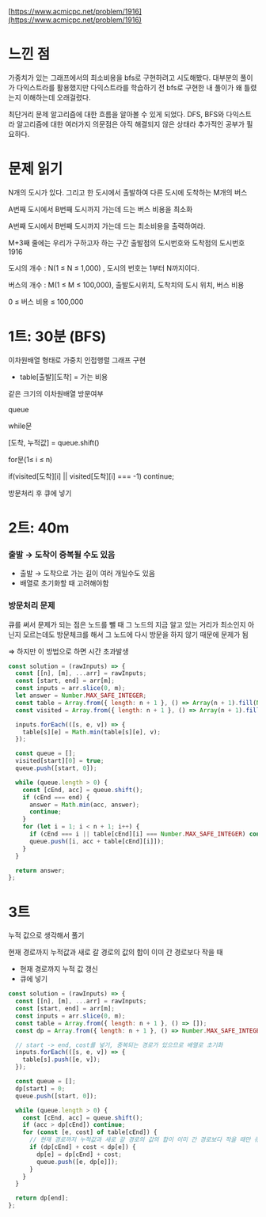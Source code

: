 [https://www.acmicpc.net/problem/1916](https://www.acmicpc.net/problem/1916)

# 느낀 점

가중치가 있는 그래프에서의 최소비용을 bfs로 구현하려고 시도해봤다. 대부분의 풀이가 다익스트라를 활용했지만 다익스트라를 학습하기 전 bfs로 구현한 내 풀이가 왜 틀렸는지 이해하는데 오래걸렸다.

최단거리 문제 알고리즘에 대한 흐름을 알아볼 수 있게 되었다.
DFS, BFS와 다익스트라 알고리즘에 대한 여러가지 의문점은 아직 해결되지 않은 상태라 추가적인 공부가 필요하다.

# 문제 읽기

N개의 도시가 있다. 그리고 한 도시에서 출발하여 다른 도시에 도착하는 M개의 버스

A번째 도시에서 B번째 도시까지 가는데 드는 버스 비용을 최소화

A번째 도시에서 B번째 도시까지 가는데 드는 최소비용을 출력하여라.

M+3째 줄에는 우리가 구하고자 하는 구간 출발점의 도시번호와 도착점의 도시번호1916

도시의 개수 : N(1 ≤ N ≤ 1,000) , 도시의 번호는 1부터 N까지이다.

버스의 개수 : M(1 ≤ M ≤ 100,000), 출발도시위치, 도착치의 도시 위치, 버스 비용

0 ≤ 버스 비용 ≤ 100,000

# 1트: 30분 (BFS)

이차원배열 형태로 가중치 인접행렬 그래프 구현

- table[출발][도착] = 가는 비용

같은 크기의 이차원배열 방문여부

queue

while문

[도착, 누적값] = queue.shift()

for문(1≤ i ≤ n)

if(visited[도착][i] || visited[도착][i] === -1) continue;

방문처리 후 큐에 넣기

# 2트: 40m

### 출발 → 도착이 중복될 수도 있음

- 출발 → 도착으로 가는 길이 여러 개일수도 있음
- 배열로 초기화할 때 고려해야함

### 방문처리 문제

큐를 써서 문제가 되는 점은 노드를 뺄 때 그 노드의 지금 알고 있는 거리가 최소인지 아닌지 모르는데도 방문체크를 해서 그 노드에 다시 방문을 하지 않기 때문에 문제가 됨

⇒ 하지만 이 방법으로 하면 시간 초과발생

```jsx
const solution = (rawInputs) => {
  const [[n], [m], ...arr] = rawInputs;
  const [start, end] = arr[m];
  const inputs = arr.slice(0, m);
  let answer = Number.MAX_SAFE_INTEGER;
  const table = Array.from({ length: n + 1 }, () => Array(n + 1).fill(Number.MAX_SAFE_INTEGER));
  const visited = Array.from({ length: n + 1 }, () => Array(n + 1).fill(false));

  inputs.forEach(([s, e, v]) => {
    table[s][e] = Math.min(table[s][e], v);
  });

  const queue = [];
  visited[start][0] = true;
  queue.push([start, 0]);

  while (queue.length > 0) {
    const [cEnd, acc] = queue.shift();
    if (cEnd === end) {
      answer = Math.min(acc, answer);
      continue;
    }
    for (let i = 1; i < n + 1; i++) {
      if (cEnd === i || table[cEnd][i] === Number.MAX_SAFE_INTEGER) continue;
      queue.push([i, acc + table[cEnd][i]]);
    }
  }

  return answer;
};
```

# 3트

누적 값으로 생각해서 풀기

현재 경로까지 누적값과 새로 갈 경로의 값의 합이 이미 간 경로보다 작을 때

- 현재 경로까지 누적 값 갱신
- 큐에 넣기

```jsx
const solution = (rawInputs) => {
  const [[n], [m], ...arr] = rawInputs;
  const [start, end] = arr[m];
  const inputs = arr.slice(0, m);
  const table = Array.from({ length: n + 1 }, () => []);
  const dp = Array.from({ length: n + 1 }, () => Number.MAX_SAFE_INTEGER);

  // start -> end, cost를 넣기, 중복되는 경로가 있으므로 배열로 초기화
  inputs.forEach(([s, e, v]) => {
    table[s].push([e, v]);
  });

  const queue = [];
  dp[start] = 0;
  queue.push([start, 0]);

  while (queue.length > 0) {
    const [cEnd, acc] = queue.shift();
    if (acc > dp[cEnd]) continue;
    for (const [e, cost] of table[cEnd]) {
      // 현재 경로까지 누적값과 새로 갈 경로의 값의 합이 이미 간 경로보다 작을 때만 큐에 넣기
      if (dp[cEnd] + cost < dp[e]) {
        dp[e] = dp[cEnd] + cost;
        queue.push([e, dp[e]]);
      }
    }
  }

  return dp[end];
};
```
